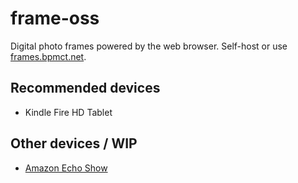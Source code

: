 # frame-oss

Digital photo frames powered by the web browser. Self-host or use [frames.bpmct.net](https://frames.bpmct.net).

## Recommended devices

- Kindle Fire HD Tablet

## Other devices / WIP

- [Amazon Echo Show](https://github.com/bpmct/frame-oss-alexa)
